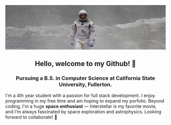 ![image](interstellar2-banner.jpg)

<h2 align=center>Hello, welcome to my Github! 👋 </h2>
<h3 align=center>Pursuing a B.S. in Computer Science at California State University, Fullerton. </h3>

I'm a 4th year student with a passion for full stack development. I enjoy programming in my free time and am hoping to expand my porfolio. Beyond coding, I'm a huge **space enthusiast** — Interstellar is my favorite movie, and I'm always fascinated by space exploration and astrophysics. Looking forward to collaborate! 🚀
